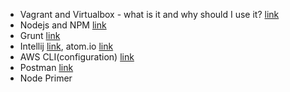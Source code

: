 * Vagrant and Virtualbox - what is it and why should I use it? [link](https://www.vagrantup.com/)
* Nodejs and NPM [link](https://nodejs.org/en/)
* Grunt [link](http://gulpjs.com/)
* Intellij [link](https://www.jetbrains.com/idea/),  atom.io [link](https://atom.io/)
* AWS CLI(configuration) [link](https://aws.amazon.com/cli/)
* Postman [link](https://www.getpostman.com/)
* Node Primer
